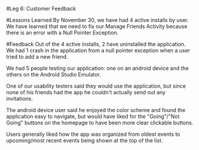 #Leg 6: Customer Feedback 

#Lessons Learned
By November 30, we have had 4 active installs by user. We have learned that
we need to fix our Manage Friends Activity because there is an error with a 
Null Pointer Exception. 

#Feedback 
Out of the 4 active installs, 2 have uninstalled the application. We had 1
crash in the application from a null pointer exception when a user tried to add
a new friend. 

We had 5 people testing our application: one on an android device and the
others on the Android Studio Emulator. 

One of our usability testers said they would use the application, but since
none of his friends had the app he couldn't actually send out any invitations. 

The android device user said he enjoyed the color scheme and found the application
easy to navigate, but would have liked for the "Going"/"Not Going" buttons on the 
homepage to have been more clear clickable buttons. 

Users generally liked how the app was organized from oldest events to upcoming/most recent events being shown at the top of the list. 